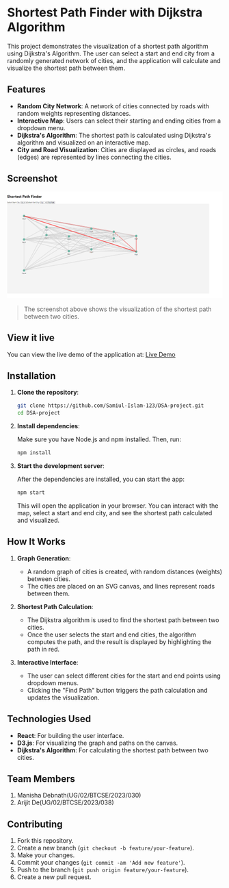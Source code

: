 
# Shortest Path Finder with Dijkstra Algorithm

This project demonstrates the visualization of a shortest path algorithm using Dijkstra's Algorithm. The user can select a start and end city from a randomly generated network of cities, and the application will calculate and visualize the shortest path between them.

## Features

- **Random City Network**: A network of cities connected by roads with random weights representing distances.
- **Interactive Map**: Users can select their starting and ending cities from a dropdown menu.
- **Dijkstra's Algorithm**: The shortest path is calculated using Dijkstra's algorithm and visualized on an interactive map.
- **City and Road Visualization**: Cities are displayed as circles, and roads (edges) are represented by lines connecting the cities.

## Screenshot

![Shortest Path Finder Screenshot](./screenshot.png)

> The screenshot above shows the visualization of the shortest path between two cities.

## View it live

You can view the live demo of the application at: [Live Demo](https://dsa-project-omega.vercel.app/)

## Installation

1. **Clone the repository**:

   ```bash
   git clone https://github.com/Samiul-Islam-123/DSA-project.git
   cd DSA-project
   ```

2. **Install dependencies**:

   Make sure you have Node.js and npm installed. Then, run:

   ```bash
   npm install
   ```

3. **Start the development server**:

   After the dependencies are installed, you can start the app:

   ```bash
   npm start
   ```

   This will open the application in your browser. You can interact with the map, select a start and end city, and see the shortest path calculated and visualized.

## How It Works

1. **Graph Generation**:
   - A random graph of cities is created, with random distances (weights) between cities.
   - The cities are placed on an SVG canvas, and lines represent roads between them.

2. **Shortest Path Calculation**:
   - The Dijkstra algorithm is used to find the shortest path between two cities.
   - Once the user selects the start and end cities, the algorithm computes the path, and the result is displayed by highlighting the path in red.

3. **Interactive Interface**:
   - The user can select different cities for the start and end points using dropdown menus.
   - Clicking the "Find Path" button triggers the path calculation and updates the visualization.

## Technologies Used

- **React**: For building the user interface.
- **D3.js**: For visualizing the graph and paths on the canvas.
- **Dijkstra's Algorithm**: For calculating the shortest path between two cities.

## Team Members

1. Manisha Debnath(UG/02/BTCSE/2023/030)
2. Arijit De(UG/02/BTCSE/2023/038)
## Contributing

1. Fork this repository.
2. Create a new branch (`git checkout -b feature/your-feature`).
3. Make your changes.
4. Commit your changes (`git commit -am 'Add new feature'`).
5. Push to the branch (`git push origin feature/your-feature`).
6. Create a new pull request.

